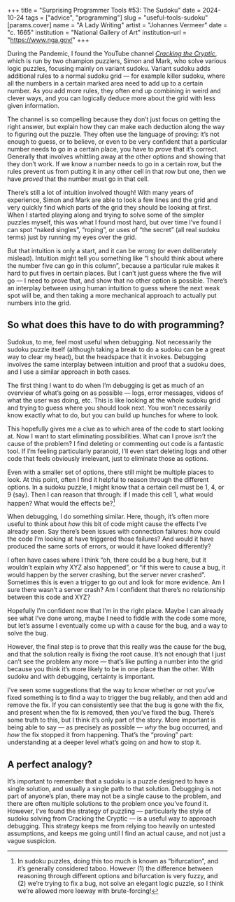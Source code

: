 +++
title = "Surprising Programmer Tools #53: The Sudoku"
date = 2024-10-24
tags = ["advice", "programming"]
slug = "useful-tools-sudoku"
[params.cover]
name = "A Lady Writing"
artist = "Johannes Vermeer"
date = "c. 1665"
institution = "National Gallery of Art"
institution-url = "https://www.nga.gov/"
+++

During the Pandemic, I found the YouTube channel [_Cracking the Cryptic_](https://www.youtube.com/c/CrackingTheCryptic), which is run by two champion puzzlers, Simon and Mark, who solve various logic puzzles, focusing mainly on variant sudoku. Variant sudoku adds additional rules to a normal sudoku grid — for example killer sudoku, where all the numbers in a certain marked area need to add up to a certain number. As you add more rules, they often end up combining in weird and clever ways, and you can logically deduce more about the grid with less given information.

The channel is so compelling because they don’t just focus on getting the right answer, but explain how they can make each deduction along the way to figuring out the puzzle. They often use the language of proving: it’s not enough to guess, or to believe, or even to be very confident that a particular number needs to go in a certain place, you have to _prove_ that it’s correct. Generally that involves whittling away at the other options and showing that they don’t work. If we know a number needs to go in a certain row, but the rules prevent us from putting it in any other cell in that row but one, then we have _proved_ that the number must go in that cell.

There’s still a lot of intuition involved though! With many years of experience, Simon and Mark are able to look a few lines and the grid and very quickly find which parts of the grid they should be looking at first. When I started playing along and trying to solve some of the simpler puzzles myself, this was what I found most hard, but over time I’ve found I can spot “naked singles”, “roping”, or uses of “the secret” (all real sudoku terms) just by running my eyes over the grid.

But that intuition is only a start, and it can be wrong (or even deliberately mislead). Intuition might tell you something like “I should think about where the number five can go in this column”, because a particular rule makes it hard to put fives in certain places. But I can’t just guess where the five will go — I need to prove that, and show that no other option is possible. There’s an interplay between using human intuition to guess where the next weak spot will be, and then taking a more mechanical approach to actually put numbers into the grid.

## So what does this have to do with programming?

Sudokus, to me, feel most useful when debugging. Not necessarily the sudoku puzzle itself (although taking a break to do a sudoku can be a great way to clear my head), but the headspace that it invokes. Debugging involves the same interplay between intuition and proof that a sudoku does, and I use a similar approach in both cases.

The first thing I want to do when I’m debugging is get as much of an overview of what’s going on as possible — logs, error messages, videos of what the user was doing, etc. This is like looking at the whole sudoku grid and trying to guess where you should look next. You won’t necessarily know exactly what to do, but you can build up hunches for where to look.

This hopefully gives me a clue as to which area of the code to start looking at. Now I want to start eliminating possibilities. What can I prove _isn’t_ the cause of the problem? I find deleting or commenting out code is a fantastic tool. If I’m feeling particularly paranoid, I’ll even start deleting logs and other code that feels obviously irrelevant, just to eliminate those as options.

Even with a smaller set of options, there still might be multiple places to look. At this point, often I find it helpful to reason through the different options. In a sudoku puzzle, I might know that a certain cell must be 1, 4, or 9 (say). Then I can reason that through: if I made this cell 1, what would happen? What would the effects be?[^bifurcation]

[^bifurcation]: In sudoku puzzles, doing this too much is known as “bifurcation”, and it’s generally considered taboo. However (1) the difference between reasoning through different options and bifurcation is very fuzzy, and (2) we’re trying to fix a bug, not solve an elegant logic puzzle, so I think we’re allowed more leeway with brute-forcing!

When debugging, I do something similar. Here, though, it’s often more useful to think about _how_ this bit of code might cause the effects I’ve already seen. Say there’s been issues with connection failures: how could the code I’m looking at have triggered those failures? And would it have produced the same sorts of errors, or would it have looked differently?

I often have cases where I think “oh, there could be a bug here, but it wouldn’t explain why XYZ also happened”, or “if this were to cause a bug, it would happen by the server crashing, but the server never crashed”. Sometimes this is even a trigger to go out and look for more evidence. Am I sure there wasn’t a server crash? Am I confident that there’s no relationship between this code and XYZ?

Hopefully I’m confident now that I’m in the right place. Maybe I can already see what I’ve done wrong, maybe I need to fiddle with the code some more, but let’s assume I eventually come up with a cause for the bug, and a way to solve the bug.

However, the final step is to prove that this really was the cause for the bug, and that the solution really is fixing the root cause. It’s not enough that I just can’t see the problem any more — that’s like putting a number into the grid because you think it’s more likely to be in one place than the other. With sudoku and with debugging, certainty is important.

I’ve seen some suggestions that the way to know whether or not you’ve fixed something is to find a way to trigger the bug reliably, and then add and remove the fix. If you can consistently see that the bug is gone with the fix, and present when the fix is removed, then you’ve fixed the bug. There’s some truth to this, but I think it’s only part of the story. More important is being able to say — as precisely as possible — _why_ the bug occurred, and _how_ the fix stopped it from happening. That’s the “proving” part: understanding at a deeper level what’s going on and how to stop it.

## A perfect analogy?

It’s important to remember that a sudoku is a puzzle designed to have a single solution, and usually a single path to that solution. Debugging is not part of anyone’s plan, there may not be a single cause to the problem, and there are often multiple solutions to the problem once you’ve found it. However, I’ve found the strategy of puzzling — particularly the style of sudoku solving from Cracking the Cryptic — is a useful way to approach debugging. This strategy keeps me from relying too heavily on untested assumptions, and keeps me going until I find an actual cause, and not just a vague suspicion.
